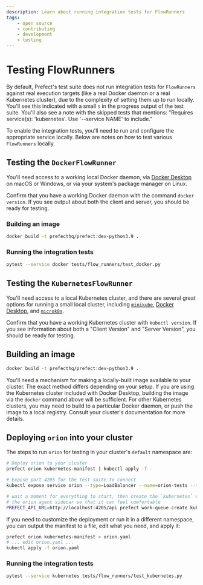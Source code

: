 ```yaml
---
description: Learn about running integration tests for FlowRunners
tags:
    - open source
    - contributing
    - development
    - testing
---
```


# Testing FlowRunners

By default, Prefect's test suite does not run integration tests for `FlowRunners`
against real execution targets (like a real Docker daemon or a real Kubernetes cluster),
due to the complexity of setting them up to run locally.  You'll see this indicated with
a small `s` in the progress output of the test suite.  You'll also see a note with the
skipped tests that mentions:  "Requires service(s): 'kubernetes'. Use '--service NAME'
to include."

To enable the integration tests, you'll need to run and configure the appropriate
service locally.  Below are notes on how to test various `FlowRunners` locally.

## Testing the `DockerFlowRunner`

You'll need access to a working local Docker daemon, via [Docker
Desktop](https://www.docker.com/products/docker-desktop/) on macOS or Windows, or via
your system's package manager on Linux.

Confirm that you have a working Docker daemon with the command `docker version`.  If you
see output about both the client and server, you should be ready for testing.

### Building an image

```bash
docker build -t prefecthq/prefect:dev-python3.9 .
```

### Running the integration tests

```bash
pytest --service docker tests/flow_runners/test_docker.py
```

## Testing the `KubernetesFlowRunner`

You'll need access to a local Kubernetes cluster, and there are several great options
for running a small local cluster, including
[`minikube`](https://minikube.sigs.k8s.io/docs/start/), [Docker
Desktop](https://www.docker.com/products/docker-desktop/), and
[`microk8s`](https://microk8s.io/).

Confirm that you have a working Kubernetes cluster with `kubectl version`.  If you see
information about both a "Client Version" and  "Server Version", you should be ready
for testing.

## Building an image

```bash
docker build -t prefecthq/prefect:dev-python3.9 .
```

You'll need a mechanism for making a locally-built image available to your cluster.  The
exact method differs depending on your setup.  If you are using the Kubernetes cluster
included with Docker Desktop, building the image via the `docker` command above
will be sufficient.  For other Kubernetes clusters, you may need to build to a
particular Docker daemon, or push the image to a local registry.  Consult your cluster's
documentation for more details.

## Deploying `orion` into your cluster

The steps to run `orion` for testing in your cluster's `default` namespace are:

```bash
# Deploy orion to your cluster
prefect orion kubernetes-manifest | kubectl apply -f -

# Expose port 4205 for the test suite to connect
kubectl expose service orion --type=LoadBalancer --name=orion-tests --target-port 4200 --port 4205

# wait a moment for everything to start, then create the `kubernetes` work queue for
# the orion agent sidecar so that it can feel comfortable
PREFECT_API_URL=http://localhost:4205/api prefect work-queue create kubernetes
```

If you need to customize the deployment or run it in a different namespace, you can
output the manifest to a file, edit what you need, and apply it:

```bash
prefect orion kubernetes-manifest > orion.yaml
# ... edit orion.yaml ...
kubectl apply -f orion.yaml
```

### Running the integration tests

```bash
pytest --service kubernetes tests/flow_runners/test_kubernetes.py
```
